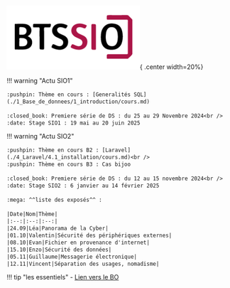 ![logo BTS](./images/logo-bts-sio-300x143.png){ .center width=20%}

!!! warning "Actu SIO1"

    :pushpin: Thème en cours : [Generalités SQL](./1_Base_de_donnees/1_introduction/cours.md)

    :closed_book: Premiere série de DS : du 25 au 29 Novembre 2024<br />
    :date: Stage SIO1 : 19 mai au 20 juin 2025


!!! warning "Actu SIO2"

    :pushpin: Thème en cours B2 : [Laravel](./4_Laravel/4.1_installation/cours.md)<br />
    :pushpin: Thème en cours B3 : Cas bijoo

    :closed_book: Premiere série de DS : du 12 au 15 novembre 2024<br />
    :date: Stage SIO2 : 6 janvier au 14 février 2025

    :mega: ^^liste des exposés^^ :

    |Date|Nom|Thème|
    |:--:|:--:|:--:|
    |24.09|Léa|Panorama de la Cyber|
    |01.10|Valentin|Sécurité des périphériques externes|
    |08.10|Evan|Fichier en provenance d'internet|
    |15.10|Enzo|Sécurité des données|
    |05.11|Guillaume|Messagerie électronique|
    |12.11|Vincent|Séparation des usages, nomadisme|


!!! tip "les essentiels"
    - [Lien vers le BO](https://www.reseaucerta.org/sites/default/files/sio/BTS_ServicesInformatiquesOrganisations2019.pdf)
